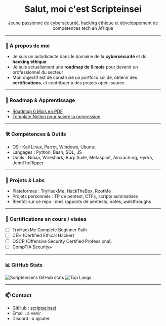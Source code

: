 <h1 align="center">Salut, moi c'est Scripteinsei</h1>
<p align="center">Jeune passionné de cybersécurité, hacking éthique et développement de compétences tech en Afrique</p>

---

### 🚀 À propos de moi

- Je suis un autodidacte dans le domaine de la **cybersécurité** et du **hacking éthique**
- Je suis actuellement une **roadmap de 6 mois** pour devenir un professionnel du secteur
- Mon objectif est de construire un portfolio solide, obtenir des **certifications**, et contribuer à des projets open-source

---

### 🧭 Roadmap & Apprentissage

- [Roadmap 6 Mois en PDF](./Roadmap_Cybersecurite_6_Mois.pdf)
- [Template Notion pour suivre la progression](./Notion_Roadmap_Hacking_Cyber.md)

---

### 🛠️ Compétences & Outils

- OS : Kali Linux, Parrot, Windows, Ubuntu
- Langages : Python, Bash, SQL, JS
- Outils : Nmap, Wireshark, Burp Suite, Metasploit, Aircrack-ng, Hydra, JohnTheRipper

---

### 🧪 Projets & Labs

- Plateformes : TryHackMe, HackTheBox, RootMe
- Projets personnels : TP de pentest, CTFs, scripts automatisés
- Bientôt sur ce repo : mes rapports de pentests, notes, walkthroughs

---

### 🎯 Certifications en cours / visées

- [ ] TryHackMe Complete Beginner Path
- [ ] CEH (Certified Ethical Hacker)
- [ ] OSCP (Offensive Security Certified Professional)
- [ ] CompTIA Security+

---

### 📊 GitHub Stats

![Scripteinsei's GitHub stats](https://github-readme-stats.vercel.app/api?username=scriptseinsei&show_icons=true&theme=radical)
![Top Langs](https://github-readme-stats.vercel.app/api/top-langs/?username=scriptseinsei&layout=compact&theme=radical)

---

### 📫 Contact

- GitHub : [scriptseinsei](https://github.com/scriptseinsei)
- Email : à venir
- Discord : à ajouter
